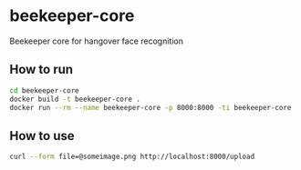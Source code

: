 # beekeeper-core
Beekeeper core for hangover face recognition

## How to run
```bash
cd beekeeper-core
docker build -t beekeeper-core .
docker run --rm --name beekeeper-core -p 8000:8000 -ti beekeeper-core
```

## How to use
```bash
curl --form file=@someimage.png http://localhost:8000/upload
```
